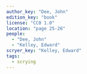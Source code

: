 ```yaml
---
author_key: "Dee, John"
edition_key: "book"
license: "CC0 1.0"
location: "page 25-26"
people:
  - "Dee, John"
  - "Kelley, Edward"
scryer_key: "Kelley, Edward"
tags:
  - scrying
---
```

